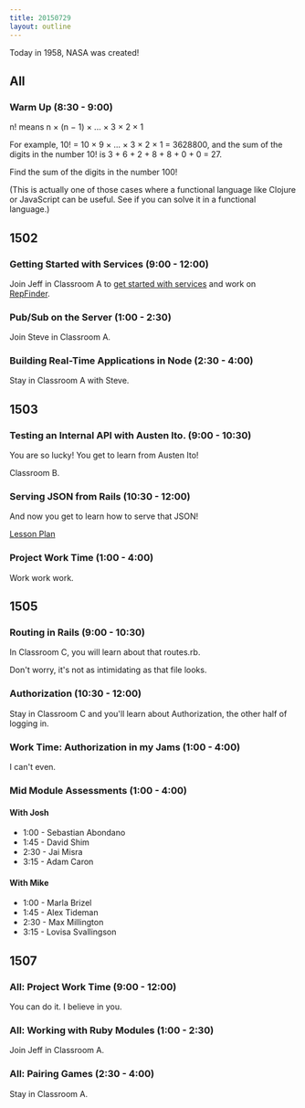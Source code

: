 ```yaml
---
title: 20150729
layout: outline
---
```


Today in 1958, NASA was created!

## All

### Warm Up (8:30 - 9:00)

n! means n × (n − 1) × ... × 3 × 2 × 1

For example, 10! = 10 × 9 × ... × 3 × 2 × 1 = 3628800, and the sum of the digits in the number 10! is 3 + 6 + 2 + 8 + 8 + 0 + 0 = 27.

Find the sum of the digits in the number 100!

(This is actually one of those cases where a functional language like Clojure or JavaScript can be useful. See if you can solve it in a functional language.)


## 1502

### Getting Started with Services (9:00 - 12:00)

Join Jeff in Classroom A to [get started with services](https://github.com/turingschool/lesson_plans/blob/master/ruby_04-apis_and_scalability/getting_started_with_services.markdown) and work on [RepFinder](http://tutorials.jumpstartlab.com/projects/monsterporium/practicing_services.html).

### Pub/Sub on the Server (1:00 - 2:30)

Join Steve in Classroom A.

### Building Real-Time Applications in Node (2:30 - 4:00)

Stay in Classroom A with Steve.


## 1503

### Testing an Internal API with Austen Ito. (9:00 - 10:30)

You are so lucky! You get to learn from Austen Ito!

Classroom B.

### Serving JSON from Rails (10:30 - 12:00)

And now you get to learn how to serve that JSON!

[Lesson Plan](https://github.com/turingschool/lesson_plans/blob/master/ruby_03-professional_rails_applications/serving_json_from_rails.markdown)

### Project Work Time (1:00 - 4:00)

Work work work.


## 1505

### Routing in Rails (9:00 - 10:30)

In Classroom C, you will learn about that routes.rb.

Don't worry, it's not as intimidating as that file looks.

### Authorization (10:30 - 12:00)

Stay in Classroom C and you'll learn about Authorization, the other half of logging in.

### Work Time: Authorization in my Jams (1:00 - 4:00)

I can't even.

### Mid Module Assessments (1:00 - 4:00)

#### With Josh

* 1:00 - Sebastian Abondano
* 1:45 - David Shim
* 2:30 - Jai Misra
* 3:15 - Adam Caron

#### With Mike

* 1:00 - Marla Brizel
* 1:45 - Alex Tideman
* 2:30 - Max Millington
* 3:15 - Lovisa Svallingson


## 1507

### All: Project Work Time (9:00 - 12:00)

You can do it.  I believe in you.

### All: Working with Ruby Modules (1:00 - 2:30)

Join Jeff in Classroom A.

### All: Pairing Games (2:30 - 4:00)

Stay in Classroom A.
